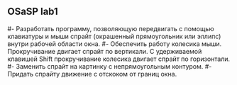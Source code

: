 ## OSaSP lab1
#- Разработать программу, позволяющую передвигать с помощью клавиатуры и мыши спрайт (окрашенный прямоугольник или эллипс) внутри рабочей области окна.
#- Обеспечить работу колесика мыши. Прокручивание двигает спрайт по вертикали. С удерживаемой клавишей Shift прокручивание колесика двигает спрайт по горизонтали.
#- Заменить спрайт на картинку с непрямоугольным контуром.
#- Придать спрайту движение с отскоком от границ окна.

